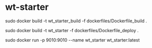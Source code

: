 # wt-starter


sudo docker build -t wt_starter_build -f dockerfiles/Dockerfile_build .

sudo docker build -t wt_starter -f dockerfiles/Dockerfile_deploy .

sudo docker run -p 9010:9010 --name wt_starter wt_starter:latest